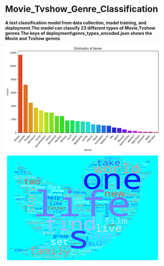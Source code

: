 # Movie_Tvshow_Genre_Classification

**A text classification model from data collection, model training, and deployment.The model can classify 23 different types of Movie,Tvshow genres The keys of deployment\genre_types_encoded.json shows the Movie and Tvshow genres**

<img src = "notebooks/download.png" width="700" height="350">

<img src = "notebooks/des_wordcloud.png" width="700" height="350">
